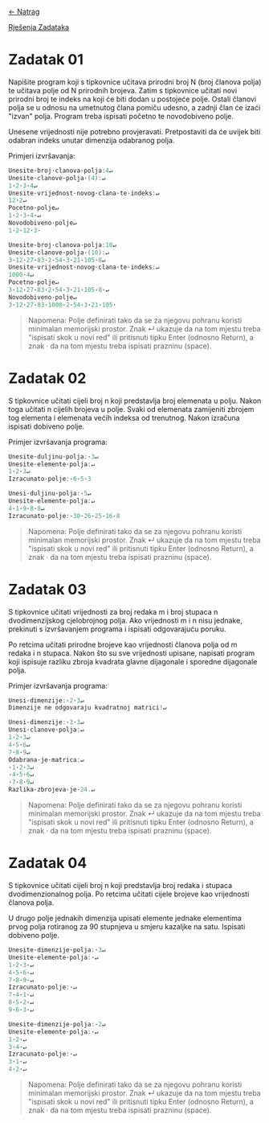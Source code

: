 [← Natrag](../..)

[Rješenja Zadataka](.)

# Zadatak 01
Napišite program koji s tipkovnice učitava prirodni broj N (broj članova polja) te učitava polje od N prirodnih brojeva. Zatim s tipkovnice učitati novi prirodni broj te indeks na koji će biti dodan u postojeće polje. Ostali članovi polja se u odnosu na umetnutog člana pomiču udesno, a zadnji član će izaći "izvan" polja. Program treba ispisati početno te novodobiveno polje.

Unesene vrijednosti nije potrebno provjeravati. Pretpostaviti da će uvijek biti odabran indeks unutar dimenzija odabranog polja.

Primjeri izvršavanja:

```c
Unesite·broj·clanova·polja:4↵
Unesite·clanove·polja·(4):↵
1·2·3·4↵
Unesite·vrijednost·novog·clana·te·indeks:↵
12·2↵
Pocetno·polje↵
1·2·3·4·↵
Novodobiveno·polje↵
1·2·12·3·
```
```c
Unesite·broj·clanova·polja:10↵
Unesite·clanove·polja·(10):↵
3·12·27·83·2·54·3·21·105·8↵
Unesite·vrijednost·novog·clana·te·indeks:↵
1000·4↵
Pocetno·polje↵
3·12·27·83·2·54·3·21·105·8·↵
Novodobiveno·polje↵
3·12·27·83·1000·2·54·3·21·105·
```
> Napomena: Polje definirati tako da se za njegovu pohranu koristi minimalan memorijski prostor. Znak ↵ ukazuje da na tom mjestu treba "ispisati skok u novi red" ili pritisnuti tipku Enter (odnosno Return), a znak · da na tom mjestu treba ispisati prazninu (space).


# Zadatak 02
S tipkovnice učitati cijeli broj n koji predstavlja broj elemenata u polju. Nakon toga učitati n cijelih brojeva u polje. Svaki od elemenata zamijeniti zbrojem tog elementa i elemenata većih indeksa od trenutnog. Nakon izračuna ispisati dobiveno polje.

Primjer izvršavanja programa:

```c
Unesite·duljinu·polja:·3↵
Unesite·elemente·polja:↵
1·2·3↵
Izracunato·polje:·6·5·3
```
```c
Unesi·duljinu·polja:·5↵
Unesite·elemente·polja:↵
4·1·9·8·8↵
Izracunato·polje:·30·26·25·16·8
```
> Napomena: Polje definirati tako da se za njegovu pohranu koristi minimalan memorijski prostor. Znak ↵ ukazuje da na tom mjestu treba "ispisati skok u novi red" ili pritisnuti tipku Enter (odnosno Return), a znak · da na tom mjestu treba ispisati prazninu (space).


# Zadatak 03
S tipkovnice učitati vrijednosti za broj redaka m i broj stupaca n dvodimenzijskog cjelobrojnog polja. Ako vrijednosti m i n nisu jednake, prekinuti s izvršavanjem programa i ispisati odgovarajuću poruku.

Po retcima učitati prirodne brojeve kao vrijednosti članova polja od m redaka i n stupaca. Nakon što su sve vrijednosti upisane, napisati program koji ispisuje razliku zbroja kvadrata glavne dijagonale i sporedne dijagonale polja.

Primjer izvršavanja programa:

```c
Unesi·dimenzije:·2·3↵
Dimenzije ne odgovaraju kvadratnoj matrici!↵
```
```c
Unesi·dimenzije:·3·3↵
Unesi·clanove·polja:↵
1·2·3↵
4·5·6↵
7·8·9↵
Odabrana·je·matrica:↵
·1·2·3↵
·4·5·6↵
·7·8·9↵
Razlika·zbrojeva·je·24.↵
```
> Napomena: Polje definirati tako da se za njegovu pohranu koristi minimalan memorijski prostor. Znak ↵ ukazuje da na tom mjestu treba "ispisati skok u novi red" ili pritisnuti tipku Enter (odnosno Return), a znak · da na tom mjestu treba ispisati prazninu (space).


# Zadatak 04
S tipkovnice učitati cijeli broj n koji predstavlja broj redaka i stupaca dvodimenzionalnog polja. Po retcima učitati cijele brojeve kao vrijednosti članova polja.

U drugo polje jednakih dimenzija upisati elemente jednake elementima prvog polja rotiranog za 90 stupnjeva u smjeru kazaljke na satu. Ispisati dobiveno polje.

```c
Unesite·dimenzije·polja:·3↵
Unesite·elemente·polja:·↵
1·2·3·↵
4·5·6·↵
7·8·9·↵
Izracunato·polje:·↵
7·4·1·↵
8·5·2·↵
9·6·3·↵
```
```c
Unesite·dimenzije·polja:·2↵
Unesite·elemente·polja:·↵
1·2·↵
3·4·↵
Izracunato·polje:·↵
3·1·↵
4·2·↵
```
> Napomena: Polje definirati tako da se za njegovu pohranu koristi minimalan memorijski prostor. Znak ↵ ukazuje da na tom mjestu treba "ispisati skok u novi red" ili pritisnuti tipku Enter (odnosno Return), a znak · da na tom mjestu treba ispisati prazninu (space).
